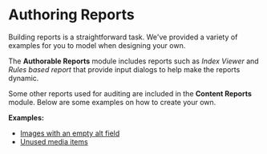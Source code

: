 # Authoring Reports

Building reports is a straightforward task. We've provided a variety of examples for you to model when designing your own. 

The **Authorable Reports** module includes reports such as *Index Viewer* and *Rules based report* that provide input dialogs to help make the reports dynamic. 

Some other reports used for auditing are included in the **Content Reports** module. Below are some examples on how to create your own.

**Examples:**
 * [Images with an empty alt field][1]
 * [Unused media items][2]


[1]: http://sitecorejunkie.com/2014/05/28/create-a-custom-report-in-sitecore-powershell-extensions
[2]: http://michaellwest.blogspot.com/2014/04/reports-with-sitecore-powershell.html

